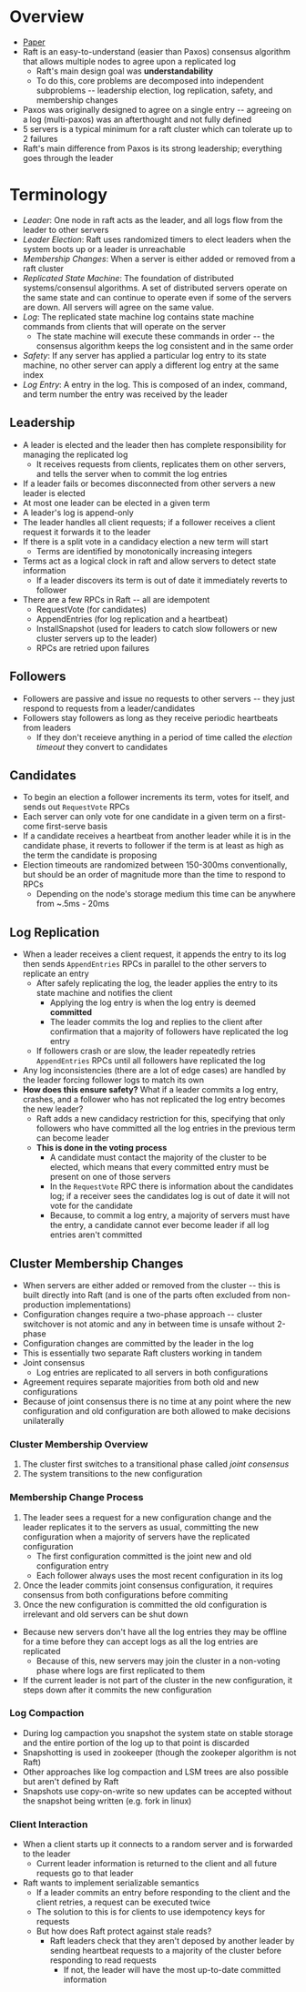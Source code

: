 # Overview

- [Paper](https://raft.github.io/raft.pdf)
- Raft is an easy-to-understand (easier than Paxos) consensus algorithm that allows multiple nodes to agree upon a replicated log
    - Raft's main design goal was **understandability**
    - To do this, core problems are decomposed into independent subproblems -- leadership election, log replication, safety, and membership changes
- Paxos was originally designed to agree on a single entry -- agreeing on a log (multi-paxos) was an afterthought and not fully defined
- 5 servers is a typical minimum for a raft cluster which can tolerate up to 2 failures
- Raft's main difference from Paxos is its strong leadership; everything goes through the leader

# Terminology

- *Leader*: One node in raft acts as the leader, and all logs flow from the leader to other servers
- *Leader Election*: Raft uses randomized timers to elect leaders when the system boots up or a leader is unreachable
- *Membership Changes*: When a server is either added or removed from a raft cluster
- *Replicated State Machine*: The foundation of distributed systems/consensul algorithms. A set of distributed servers operate on the same state and can continue to operate even if some of the servers are down. All servers will agree on the same value.
- *Log*: The replicated state machine log contains state machine commands from clients that will operate on the server
    - The state machine will execute these commands in order -- the consensus algorithm keeps the log consistent and in the same order
- *Safety*: If any server has applied a particular log entry to its state machine, no other server can apply a different log entry at the same index
- *Log Entry*: A entry in the log. This is composed of an index, command, and term number the entry was received by the leader 

## Leadership

- A leader is elected and the leader then has complete responsibility for managing the replicated log
    - It receives requests from clients, replicates them on other servers, and tells the server when to commit the log entries 
- If a leader fails or becomes disconnected from other servers a new leader is elected
- At most one leader can be elected in a given term
- A leader's log is append-only
- The leader handles all client requests; if a follower receives a client request it forwards it to the leader
- If there is a split vote in a candidacy election a new term will start
    - Terms are identified by monotonically increasing integers
- Terms act as a logical clock in raft and allow servers to detect state information
    - If a leader discovers its term is out of date it immediately reverts to follower 
- There are a few RPCs in Raft -- all are idempotent
    - RequestVote (for candidates)
    - AppendEntries (for log replication and a heartbeat)
    - InstallSnapshot (used for leaders to catch slow followers or new cluster servers up to the leader)
    - RPCs are retried upon failures 

## Followers

- Followers are passive and issue no requests to other servers -- they just respond to requests from a leader/candidates 
- Followers stay followers as long as they receive periodic heartbeats from leaders
    - If they don't receieve anything in a period of time called the *election timeout* they convert to candidates 

## Candidates

- To begin an election a follower increments its term, votes for itself, and sends out `RequestVote` RPCs
- Each server can only vote for one candidate in a given term on a first-come first-serve basis 
- If a candidate receives a heartbeat from another leader while it is in the candidate phase, it reverts to follower if the term is at least as high as the term the candidate is proposing
- Election timeouts are randomized between 150-300ms conventionally, but should be an order of magnitude more than the time to respond to RPCs
    - Depending on the node's storage medium this time can be anywhere from ~.5ms - 20ms

## Log Replication

- When a leader receives a client request, it appends the entry to its log then sends `AppendEntries` RPCs in parallel to the other servers to replicate an entry
    - After safely replicating the log, the leader applies the entry to its state machine and notifies the client 
        - Applying the log entry is when the log entry is deemed **committed**
        - The leader commits the log and replies to the client after confirmation that a majority of followers have replicated the log entry
    - If followers crash or are slow, the leader repeatedly retries `AppendEntries` RPCs until all followers have replicated the log 
- Any log inconsistencies (there are a lot of edge cases) are handled by the leader forcing follower logs to match its own
- **How does this ensure safety?** What if a leader commits a log entry, crashes, and a follower who has not replicated the log entry becomes the new leader?
    - Raft adds a new candidacy restriction for this, specifying that only followers who have committed all the log entries in the previous term can become leader
    - **This is done in the voting process**
        - A candidate must contact the majority of the cluster to be elected, which means that every committed entry must be present on one of those servers
        - In the `RequestVote` RPC there is information about the candidates log; if a receiver sees the candidates log is out of date it will not vote for the candidate 
        - Because, to commit a log entry, a majority of servers must have the entry, a candidate cannot ever become leader if all log entries aren't committed 

## Cluster Membership Changes

- When servers are either added or removed from the cluster -- this is built directly into Raft (and is one of the parts often excluded from non-production implementations)
- Configuration changes require a two-phase approach -- cluster switchover is not atomic and any in between time is unsafe without 2-phase
- Configuration changes are committed by the leader in the log
- This is essentially two separate Raft clusters working in tandem 
- Joint consensus
    - Log entries are replicated to all servers in both configurations 
- Agreement requires separate majorities from both old and new configurations  
- Because of joint consensus there is no time at any point where the new configuration and old configuration are both allowed to make decisions unilaterally 

### Cluster Membership Overview 

1. The cluster first switches to a transitional phase called *joint consensus*
2. The system transitions to the new configuration

### Membership Change Process

1. The leader sees a request for a new configuration change and the leader replicates it to the servers as usual, committing the new configuration when a majority of servers have the replicated configuration
    - The first configuration committed is the joint new and old configuration entry
    - Each follower always uses the most recent configuration in its log
2. Once the leader commits joint consensus configuration, it requires consensus from both configurations before commiting
3. Once the new configuration is committed the old configuration is irrelevant and old servers can be shut down 

- Because new servers don't have all the log entries they may be offline for a time before they can accept logs as all the log entries are replicated
    - Because of this, new servers may join the cluster in a non-voting phase where logs are first replicated to them
- If the current leader is not part of the cluster in the new configuration, it steps down after it commits the new configuration 

### Log Compaction

- During log campaction you snapshot the system state on stable storage and the entire portion of the log up to that point is discarded
- Snapshotting is used in zookeeper (though the zookeper algorithm is not Raft)
- Other approaches like log compaction and LSM trees are also possible but aren't defined by Raft 
- Snapshots use copy-on-write so new updates can be accepted without the snapshot being written (e.g. fork in linux)

### Client Interaction

- When a client starts up it connects to a random server and is forwarded to the leader
    - Current leader information is returned to the client and all future requests go to that leader 
- Raft wants to implement serializable semantics
    - If a leader commits an entry before responding to the client and the client retries, a request can be executed twice
    - The solution to this is for clients to use idempotency keys for requests
    - But how does Raft protect against stale reads?
        - Raft leaders check that they aren't deposed by another leader by sending heartbeat requests to a majority of the cluster before responding to read requests
            -  If not, the leader will have the most up-to-date committed information 